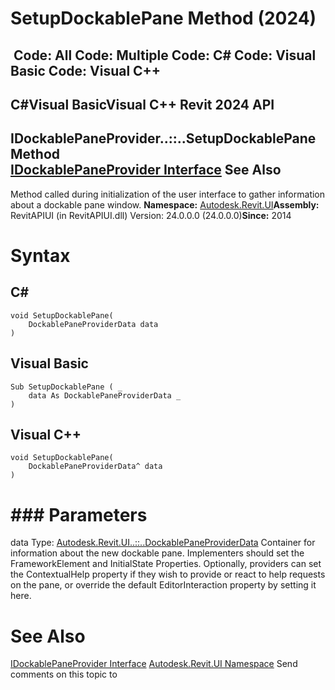 # SetupDockablePane Method (2024)

﻿
 Code: All Code: Multiple Code: C# Code: Visual Basic Code: Visual C++   
---  
C#Visual BasicVisual C++
Revit 2024 API  
---  
IDockablePaneProvider..::..SetupDockablePane Method   
[IDockablePaneProvider Interface](cde36571-ccf1-f628-9e34-6a720388d348.md "IDockablePaneProvider Interface") See Also  
---  
Method called during initialization of the user interface to gather information about a dockable pane window. 
**Namespace:** [Autodesk.Revit.UI](e86fd90a-8957-02a6-da7f-ced248966e3e.md "Autodesk.Revit.UI Namespace")**Assembly:** RevitAPIUI (in RevitAPIUI.dll) Version: 24.0.0.0 (24.0.0.0)**Since:** 2014 
# Syntax
C#  
---  
```text
void SetupDockablePane(
	DockablePaneProviderData data
)
```
  
Visual Basic  
---  
```text
Sub SetupDockablePane ( _
	data As DockablePaneProviderData _
)
```
  
Visual C++  
---  
```text
void SetupDockablePane(
	DockablePaneProviderData^ data
)
```
  
# ### Parameters
data
    Type: [Autodesk.Revit.UI..::..DockablePaneProviderData](25c4224d-bc54-f2ed-589d-881a6ccbda87.md "DockablePaneProviderData Class") Container for information about the new dockable pane. Implementers should set the FrameworkElement and InitialState Properties. Optionally, providers can set the ContextualHelp property if they wish to provide or react to help requests on the pane, or override the default EditorInteraction property by setting it here. 
# See Also
[IDockablePaneProvider Interface](cde36571-ccf1-f628-9e34-6a720388d348.md "IDockablePaneProvider Interface")
[Autodesk.Revit.UI Namespace](e86fd90a-8957-02a6-da7f-ced248966e3e.md "Autodesk.Revit.UI Namespace")
Send comments on this topic to 